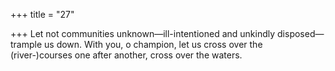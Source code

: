 +++
title = "27"

+++
Let not communities unknown—ill-intentioned and unkindly
disposed—trample us down.
With you, o champion, let us cross over the (river-)courses one after  another, cross over the waters.